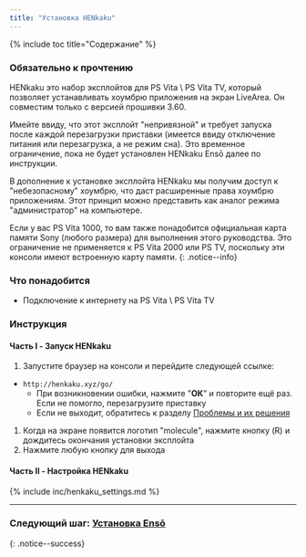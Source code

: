 ```yaml
---
title: "Установка HENkaku"
---
```


{% include toc title="Содержание" %}

### Обязательно к прочтению

HENkaku это набор эксплойтов для PS Vita \ PS Vita TV, который позволяет устанавливать хоумбрю приложения на экран LiveArea. Он совместим только с версией прошивки 3.60.

Имейте ввиду, что этот эксплойт "непривязной" и требует запуска после каждой перезагрузки приставки (имеется ввиду отключение питания или перезагрузка, а не режим сна). Это временное ограничение, пока не будет установлен HENkaku Ensō далее по инструкции.

В дополнение к установке эксплойта HENkaku мы получим доступ к "небезопасному" хоумбрю, что даст расширенные права хоумбрю приложениям. Этот принцип можно представить как аналог режима "администратор" на компьютере.

Если у вас PS Vita 1000, то вам также понадобится официальная карта памяти Sony (любого размера) для выполнения этого руководства. Это ограничение не применяется к PS Vita 2000 или PS TV, поскольку эти консоли имеют встроенную карту памяти.
{: .notice--info}

### Что понадобится

* Подключение к интернету на PS Vita \ PS Vita TV

### Инструкция

#### Часть I - Запуск HENkaku

1. Запустите браузер на консоли и перейдите следующей ссылке:
  + `http://henkaku.xyz/go/`
    + При возникновении ошибки, нажмите "**ОК**" и повторите ещё раз. Если не помогло, перезагрузите приставку
    + Если не выходит, обратитесь к разделу [Проблемы и их решения](troubleshooting#не-работает-эксплойт-на-основе-браузера)
1. Когда на экране появится логотип "molecule", нажмите кнопку (R) и дождитесь окончания установки эксплойта
1. Нажмите любую кнопку для выхода

#### Часть II - Настройка HENkaku

{% include inc/henkaku_settings.md %}

___

### Следующий шаг: [Установка Ensō](installing-enso-360)
{: .notice--success}
